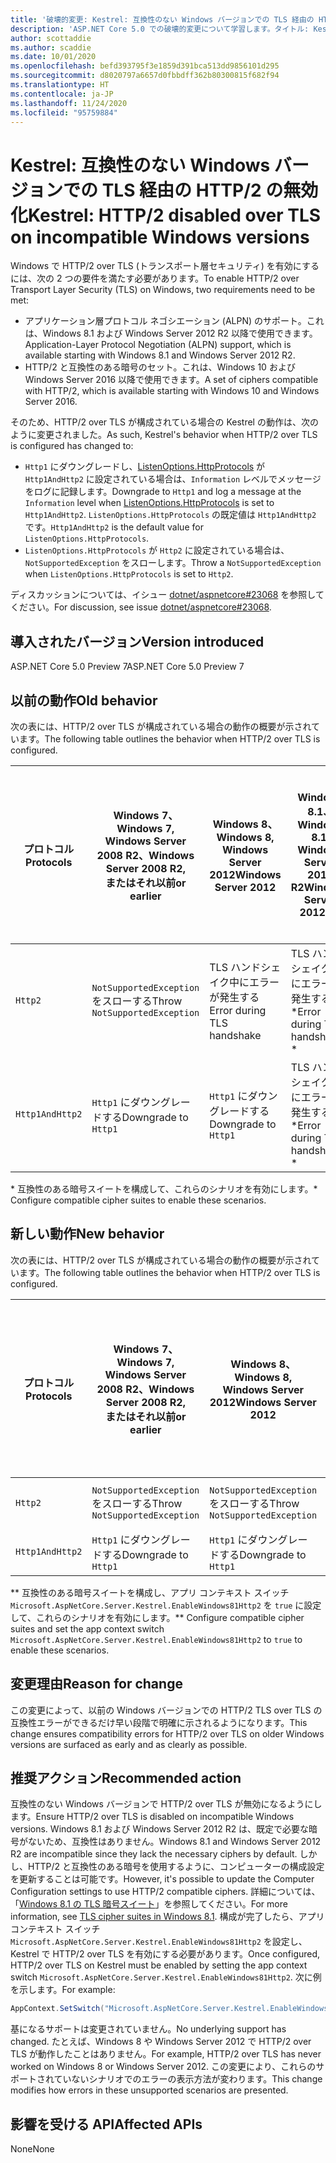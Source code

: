 ```yaml
---
title: '破壊的変更: Kestrel: 互換性のない Windows バージョンでの TLS 経由の HTTP/2 の無効化'
description: 'ASP.NET Core 5.0 での破壊的変更について学習します。タイトル: Kestrel: 互換性のない Windows バージョンでの TLS 経由の HTTP/2 の無効化'
author: scottaddie
ms.author: scaddie
ms.date: 10/01/2020
ms.openlocfilehash: befd393795f3e1859d391bca513dd9856101d295
ms.sourcegitcommit: d8020797a6657d0fbbdff362b80300815f682f94
ms.translationtype: HT
ms.contentlocale: ja-JP
ms.lasthandoff: 11/24/2020
ms.locfileid: "95759884"
---
```

# <a name="kestrel-http2-disabled-over-tls-on-incompatible-windows-versions"></a><span data-ttu-id="8b73f-103">Kestrel: 互換性のない Windows バージョンでの TLS 経由の HTTP/2 の無効化</span><span class="sxs-lookup"><span data-stu-id="8b73f-103">Kestrel: HTTP/2 disabled over TLS on incompatible Windows versions</span></span>

<span data-ttu-id="8b73f-104">Windows で HTTP/2 over TLS (トランスポート層セキュリティ) を有効にするには、次の 2 つの要件を満たす必要があります。</span><span class="sxs-lookup"><span data-stu-id="8b73f-104">To enable HTTP/2 over Transport Layer Security (TLS) on Windows, two requirements need to be met:</span></span>

- <span data-ttu-id="8b73f-105">アプリケーション層プロトコル ネゴシエーション (ALPN) のサポート。これは、Windows 8.1 および Windows Server 2012 R2 以降で使用できます。</span><span class="sxs-lookup"><span data-stu-id="8b73f-105">Application-Layer Protocol Negotiation (ALPN) support, which is available starting with Windows 8.1 and Windows Server 2012 R2.</span></span>
- <span data-ttu-id="8b73f-106">HTTP/2 と互換性のある暗号のセット。これは、Windows 10 および Windows Server 2016 以降で使用できます。</span><span class="sxs-lookup"><span data-stu-id="8b73f-106">A set of ciphers compatible with HTTP/2, which is available starting with Windows 10 and Windows Server 2016.</span></span>

<span data-ttu-id="8b73f-107">そのため、HTTP/2 over TLS が構成されている場合の Kestrel の動作は、次のように変更されました。</span><span class="sxs-lookup"><span data-stu-id="8b73f-107">As such, Kestrel's behavior when HTTP/2 over TLS is configured has changed to:</span></span>

- <span data-ttu-id="8b73f-108">`Http1` にダウングレードし、[ListenOptions.HttpProtocols](/dotnet/api/microsoft.aspnetcore.server.kestrel.core.httpprotocols) が `Http1AndHttp2` に設定されている場合は、`Information` レベルでメッセージをログに記録します。</span><span class="sxs-lookup"><span data-stu-id="8b73f-108">Downgrade to `Http1` and log a message at the `Information` level when [ListenOptions.HttpProtocols](/dotnet/api/microsoft.aspnetcore.server.kestrel.core.httpprotocols) is set to `Http1AndHttp2`.</span></span> <span data-ttu-id="8b73f-109">`ListenOptions.HttpProtocols` の既定値は `Http1AndHttp2` です。</span><span class="sxs-lookup"><span data-stu-id="8b73f-109">`Http1AndHttp2` is the default value for `ListenOptions.HttpProtocols`.</span></span>
- <span data-ttu-id="8b73f-110">`ListenOptions.HttpProtocols` が `Http2` に設定されている場合は、`NotSupportedException` をスローします。</span><span class="sxs-lookup"><span data-stu-id="8b73f-110">Throw a `NotSupportedException` when `ListenOptions.HttpProtocols` is set to `Http2`.</span></span>

<span data-ttu-id="8b73f-111">ディスカッションについては、イシュー [dotnet/aspnetcore#23068](https://github.com/dotnet/aspnetcore/issues/23068) を参照してください。</span><span class="sxs-lookup"><span data-stu-id="8b73f-111">For discussion, see issue [dotnet/aspnetcore#23068](https://github.com/dotnet/aspnetcore/issues/23068).</span></span>

## <a name="version-introduced"></a><span data-ttu-id="8b73f-112">導入されたバージョン</span><span class="sxs-lookup"><span data-stu-id="8b73f-112">Version introduced</span></span>

<span data-ttu-id="8b73f-113">ASP.NET Core 5.0 Preview 7</span><span class="sxs-lookup"><span data-stu-id="8b73f-113">ASP.NET Core 5.0 Preview 7</span></span>

## <a name="old-behavior"></a><span data-ttu-id="8b73f-114">以前の動作</span><span class="sxs-lookup"><span data-stu-id="8b73f-114">Old behavior</span></span>

<span data-ttu-id="8b73f-115">次の表には、HTTP/2 over TLS が構成されている場合の動作の概要が示されています。</span><span class="sxs-lookup"><span data-stu-id="8b73f-115">The following table outlines the behavior when HTTP/2 over TLS is configured.</span></span>

| <span data-ttu-id="8b73f-116">プロトコル</span><span class="sxs-lookup"><span data-stu-id="8b73f-116">Protocols</span></span> | <span data-ttu-id="8b73f-117">Windows 7、</span><span class="sxs-lookup"><span data-stu-id="8b73f-117">Windows 7,</span></span><br /><span data-ttu-id="8b73f-118">Windows Server 2008 R2、</span><span class="sxs-lookup"><span data-stu-id="8b73f-118">Windows Server 2008 R2,</span></span><br /><span data-ttu-id="8b73f-119">またはそれ以前</span><span class="sxs-lookup"><span data-stu-id="8b73f-119">or earlier</span></span> | <span data-ttu-id="8b73f-120">Windows 8、</span><span class="sxs-lookup"><span data-stu-id="8b73f-120">Windows 8,</span></span><br /><span data-ttu-id="8b73f-121">Windows Server 2012</span><span class="sxs-lookup"><span data-stu-id="8b73f-121">Windows Server 2012</span></span> | <span data-ttu-id="8b73f-122">Windows 8.1、</span><span class="sxs-lookup"><span data-stu-id="8b73f-122">Windows 8.1,</span></span><br /><span data-ttu-id="8b73f-123">Windows Server 2012 R2</span><span class="sxs-lookup"><span data-stu-id="8b73f-123">Windows Server 2012 R2</span></span> | <span data-ttu-id="8b73f-124">Windows 10、</span><span class="sxs-lookup"><span data-stu-id="8b73f-124">Windows 10,</span></span><br /><span data-ttu-id="8b73f-125">Windows Server 2016、</span><span class="sxs-lookup"><span data-stu-id="8b73f-125">Windows Server 2016,</span></span><br /><span data-ttu-id="8b73f-126">またはそれ以降</span><span class="sxs-lookup"><span data-stu-id="8b73f-126">or newer</span></span> |
|---------------|-----------------------------------------------|--------------------------------|-------------------------------------|------------------------------------------|
| `Http2`         | <span data-ttu-id="8b73f-127">`NotSupportedException` をスローする</span><span class="sxs-lookup"><span data-stu-id="8b73f-127">Throw `NotSupportedException`</span></span>                   | <span data-ttu-id="8b73f-128">TLS ハンドシェイク中にエラーが発生する</span><span class="sxs-lookup"><span data-stu-id="8b73f-128">Error during TLS handshake</span></span>     | <span data-ttu-id="8b73f-129">TLS ハンドシェイク中にエラーが発生する &ast;</span><span class="sxs-lookup"><span data-stu-id="8b73f-129">Error during TLS handshake &ast;</span></span>     | <span data-ttu-id="8b73f-130">エラーなし</span><span class="sxs-lookup"><span data-stu-id="8b73f-130">No error</span></span> |
| `Http1AndHttp2` | <span data-ttu-id="8b73f-131">`Http1` にダウングレードする</span><span class="sxs-lookup"><span data-stu-id="8b73f-131">Downgrade to `Http1`</span></span>                    | <span data-ttu-id="8b73f-132">`Http1` にダウングレードする</span><span class="sxs-lookup"><span data-stu-id="8b73f-132">Downgrade to `Http1`</span></span>     | <span data-ttu-id="8b73f-133">TLS ハンドシェイク中にエラーが発生する &ast;</span><span class="sxs-lookup"><span data-stu-id="8b73f-133">Error during TLS handshake &ast;</span></span>     | <span data-ttu-id="8b73f-134">エラーなし</span><span class="sxs-lookup"><span data-stu-id="8b73f-134">No error</span></span> |

<span data-ttu-id="8b73f-135">&ast; 互換性のある暗号スイートを構成して、これらのシナリオを有効にします。</span><span class="sxs-lookup"><span data-stu-id="8b73f-135">&ast; Configure compatible cipher suites to enable these scenarios.</span></span>

## <a name="new-behavior"></a><span data-ttu-id="8b73f-136">新しい動作</span><span class="sxs-lookup"><span data-stu-id="8b73f-136">New behavior</span></span>

<span data-ttu-id="8b73f-137">次の表には、HTTP/2 over TLS が構成されている場合の動作の概要が示されています。</span><span class="sxs-lookup"><span data-stu-id="8b73f-137">The following table outlines the behavior when HTTP/2 over TLS is configured.</span></span>

| <span data-ttu-id="8b73f-138">プロトコル</span><span class="sxs-lookup"><span data-stu-id="8b73f-138">Protocols</span></span> | <span data-ttu-id="8b73f-139">Windows 7、</span><span class="sxs-lookup"><span data-stu-id="8b73f-139">Windows 7,</span></span><br /><span data-ttu-id="8b73f-140">Windows Server 2008 R2、</span><span class="sxs-lookup"><span data-stu-id="8b73f-140">Windows Server 2008 R2,</span></span><br /><span data-ttu-id="8b73f-141">またはそれ以前</span><span class="sxs-lookup"><span data-stu-id="8b73f-141">or earlier</span></span> | <span data-ttu-id="8b73f-142">Windows 8、</span><span class="sxs-lookup"><span data-stu-id="8b73f-142">Windows 8,</span></span><br /><span data-ttu-id="8b73f-143">Windows Server 2012</span><span class="sxs-lookup"><span data-stu-id="8b73f-143">Windows Server 2012</span></span> | <span data-ttu-id="8b73f-144">Windows 8.1、</span><span class="sxs-lookup"><span data-stu-id="8b73f-144">Windows 8.1,</span></span><br /><span data-ttu-id="8b73f-145">Windows Server 2012 R2</span><span class="sxs-lookup"><span data-stu-id="8b73f-145">Windows Server 2012 R2</span></span> | <span data-ttu-id="8b73f-146">Windows 10、</span><span class="sxs-lookup"><span data-stu-id="8b73f-146">Windows 10,</span></span><br /><span data-ttu-id="8b73f-147">Windows Server 2016、</span><span class="sxs-lookup"><span data-stu-id="8b73f-147">Windows Server 2016,</span></span><br /><span data-ttu-id="8b73f-148">またはそれ以降</span><span class="sxs-lookup"><span data-stu-id="8b73f-148">or newer</span></span> |
|---------------|-----------------------------------------------|--------------------------------|-------------------------------------|------------------------------------------|
| `Http2`         | <span data-ttu-id="8b73f-149">`NotSupportedException` をスローする</span><span class="sxs-lookup"><span data-stu-id="8b73f-149">Throw `NotSupportedException`</span></span>                   | <span data-ttu-id="8b73f-150">`NotSupportedException` をスローする</span><span class="sxs-lookup"><span data-stu-id="8b73f-150">Throw `NotSupportedException`</span></span>     | <span data-ttu-id="8b73f-151">`NotSupportedException` をスローする &ast;&ast;</span><span class="sxs-lookup"><span data-stu-id="8b73f-151">Throw `NotSupportedException` &ast;&ast;</span></span>     | <span data-ttu-id="8b73f-152">エラーなし</span><span class="sxs-lookup"><span data-stu-id="8b73f-152">No error</span></span> |
| `Http1AndHttp2` | <span data-ttu-id="8b73f-153">`Http1` にダウングレードする</span><span class="sxs-lookup"><span data-stu-id="8b73f-153">Downgrade to `Http1`</span></span>                    | <span data-ttu-id="8b73f-154">`Http1` にダウングレードする</span><span class="sxs-lookup"><span data-stu-id="8b73f-154">Downgrade to `Http1`</span></span>     | <span data-ttu-id="8b73f-155">`Http1` にダウングレードする &ast;&ast;</span><span class="sxs-lookup"><span data-stu-id="8b73f-155">Downgrade to `Http1` &ast;&ast;</span></span>     | <span data-ttu-id="8b73f-156">エラーなし</span><span class="sxs-lookup"><span data-stu-id="8b73f-156">No error</span></span> |

<span data-ttu-id="8b73f-157">&ast;&ast; 互換性のある暗号スイートを構成し、アプリ コンテキスト スイッチ `Microsoft.AspNetCore.Server.Kestrel.EnableWindows81Http2` を `true` に設定して、これらのシナリオを有効にします。</span><span class="sxs-lookup"><span data-stu-id="8b73f-157">&ast;&ast; Configure compatible cipher suites and set the app context switch `Microsoft.AspNetCore.Server.Kestrel.EnableWindows81Http2` to `true` to enable these scenarios.</span></span>

## <a name="reason-for-change"></a><span data-ttu-id="8b73f-158">変更理由</span><span class="sxs-lookup"><span data-stu-id="8b73f-158">Reason for change</span></span>

<span data-ttu-id="8b73f-159">この変更によって、以前の Windows バージョンでの HTTP/2 TLS over TLS の互換性エラーができるだけ早い段階で明確に示されるようになります。</span><span class="sxs-lookup"><span data-stu-id="8b73f-159">This change ensures compatibility errors for HTTP/2 over TLS on older Windows versions are surfaced as early and as clearly as possible.</span></span>

## <a name="recommended-action"></a><span data-ttu-id="8b73f-160">推奨アクション</span><span class="sxs-lookup"><span data-stu-id="8b73f-160">Recommended action</span></span>

<span data-ttu-id="8b73f-161">互換性のない Windows バージョンで HTTP/2 over TLS が無効になるようにします。</span><span class="sxs-lookup"><span data-stu-id="8b73f-161">Ensure HTTP/2 over TLS is disabled on incompatible Windows versions.</span></span> <span data-ttu-id="8b73f-162">Windows 8.1 および Windows Server 2012 R2 は、既定で必要な暗号がないため、互換性はありません。</span><span class="sxs-lookup"><span data-stu-id="8b73f-162">Windows 8.1 and Windows Server 2012 R2 are incompatible since they lack the necessary ciphers by default.</span></span> <span data-ttu-id="8b73f-163">しかし、HTTP/2 と互換性のある暗号を使用するように、コンピューターの構成設定を更新することは可能です。</span><span class="sxs-lookup"><span data-stu-id="8b73f-163">However, it's possible to update the Computer Configuration settings to use HTTP/2 compatible ciphers.</span></span> <span data-ttu-id="8b73f-164">詳細については、「[Windows 8.1 の TLS 暗号スイート](/windows/win32/secauthn/tls-cipher-suites-in-windows-8-1)」を参照してください。</span><span class="sxs-lookup"><span data-stu-id="8b73f-164">For more information, see [TLS cipher suites in Windows 8.1](/windows/win32/secauthn/tls-cipher-suites-in-windows-8-1).</span></span> <span data-ttu-id="8b73f-165">構成が完了したら、アプリ コンテキスト スイッチ `Microsoft.AspNetCore.Server.Kestrel.EnableWindows81Http2` を設定し、Kestrel で HTTP/2 over TLS を有効にする必要があります。</span><span class="sxs-lookup"><span data-stu-id="8b73f-165">Once configured, HTTP/2 over TLS on Kestrel must be enabled by setting the app context switch `Microsoft.AspNetCore.Server.Kestrel.EnableWindows81Http2`.</span></span> <span data-ttu-id="8b73f-166">次に例を示します。</span><span class="sxs-lookup"><span data-stu-id="8b73f-166">For example:</span></span>

```csharp
AppContext.SetSwitch("Microsoft.AspNetCore.Server.Kestrel.EnableWindows81Http2", true);
```

<span data-ttu-id="8b73f-167">基になるサポートは変更されていません。</span><span class="sxs-lookup"><span data-stu-id="8b73f-167">No underlying support has changed.</span></span> <span data-ttu-id="8b73f-168">たとえば、Windows 8 や Windows Server 2012 で HTTP/2 over TLS が動作したことはありません。</span><span class="sxs-lookup"><span data-stu-id="8b73f-168">For example, HTTP/2 over TLS has never worked on Windows 8 or Windows Server 2012.</span></span> <span data-ttu-id="8b73f-169">この変更により、これらのサポートされていないシナリオでのエラーの表示方法が変わります。</span><span class="sxs-lookup"><span data-stu-id="8b73f-169">This change modifies how errors in these unsupported scenarios are presented.</span></span>

## <a name="affected-apis"></a><span data-ttu-id="8b73f-170">影響を受ける API</span><span class="sxs-lookup"><span data-stu-id="8b73f-170">Affected APIs</span></span>

<span data-ttu-id="8b73f-171">None</span><span class="sxs-lookup"><span data-stu-id="8b73f-171">None</span></span>

<!--

### Category

ASP.NET Core

### Affected APIs

Not detectable via API analysis

-->
